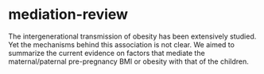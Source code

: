 # mediation-review
The intergenerational transmission of obesity has been extensively studied. Yet the mechanisms behind this association is not clear. We aimed to summarize the current evidence on factors that mediate the maternal/paternal pre-pregnancy BMI or obesity with that of the children. 
